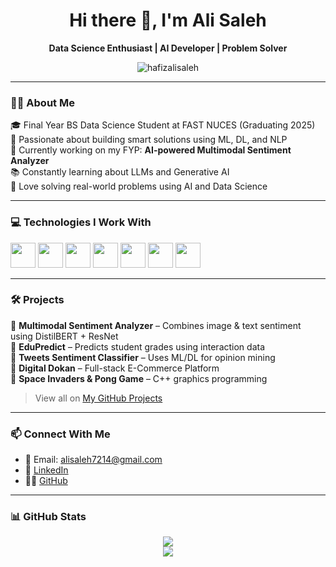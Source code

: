 
<h1 align="center">Hi there 👋, I'm Ali Saleh</h1>
<p align="center"><strong>Data Science Enthusiast | AI Developer | Problem Solver</strong></p>

<p align="center">
  <img src="https://komarev.com/ghpvc/?username=hafizalisaleh&label=Profile%20views&color=0e75b6&style=flat" alt="hafizalisaleh" />
</p>

---

### 👨‍💻 About Me

🎓 Final Year BS Data Science Student at FAST NUCES (Graduating 2025)  
🧠 Passionate about building smart solutions using ML, DL, and NLP  
🚀 Currently working on my FYP: **AI-powered Multimodal Sentiment Analyzer**  
📚 Constantly learning about LLMs and Generative AI  
🧠 Love solving real-world problems using AI and Data Science

---

### 💻 Technologies I Work With

<p>
  <img src="https://cdn.jsdelivr.net/gh/devicons/devicon/icons/python/python-original.svg" width="40" />
  <img src="https://cdn.jsdelivr.net/gh/devicons/devicon/icons/cplusplus/cplusplus-original.svg" width="40" />
  <img src="https://cdn.jsdelivr.net/gh/devicons/devicon/icons/csharp/csharp-original.svg" width="40" />
  <img src="https://cdn.jsdelivr.net/gh/devicons/devicon/icons/dot-net/dot-net-original.svg" width="40" />
  <img src="https://cdn.jsdelivr.net/gh/devicons/devicon/icons/tensorflow/tensorflow-original.svg" width="40" />
  <img src="https://cdn.jsdelivr.net/gh/devicons/devicon/icons/pandas/pandas-original.svg" width="40" />
  <img src="https://cdn.jsdelivr.net/gh/devicons/devicon/icons/sqlite/sqlite-original.svg" width="40" />
</p>

---

### 🛠️ Projects

📌 **Multimodal Sentiment Analyzer** – Combines image & text sentiment using DistilBERT + ResNet  
📌 **EduPredict** – Predicts student grades using interaction data  
📌 **Tweets Sentiment Classifier** – Uses ML/DL for opinion mining  
📌 **Digital Dokan** – Full-stack E-Commerce Platform  
📌 **Space Invaders & Pong Game** – C++ graphics programming

> View all on [My GitHub Projects](https://github.com/hafizalisaleh?tab=repositories)

---

### 📫 Connect With Me

- 📧 Email: [alisaleh7214@gmail.com](mailto:alisaleh7214@gmail.com)  
- 💼 [LinkedIn](https://www.linkedin.com/in/hafiz-ali-saleh-823027254)  
- 🧑‍💻 [GitHub](https://github.com/hafizalisaleh)  

---

### 📊 GitHub Stats

<p align="center">
  <img src="https://github-readme-stats.vercel.app/api?username=hafizalisaleh&show_icons=true&theme=tokyonight" />
  <br />
  <img src="https://github-readme-stats.vercel.app/api/top-langs/?username=hafizalisaleh&layout=compact&theme=tokyonight" />
</p>
